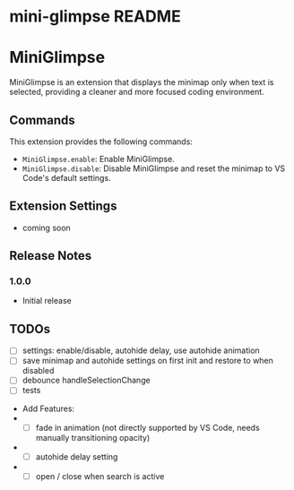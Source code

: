 # mini-glimpse README
# MiniGlimpse

MiniGlimpse is an extension that displays the minimap only when text is selected, providing a cleaner and more focused coding environment.


## Commands

This extension provides the following commands:

* `MiniGlimpse.enable`: Enable MiniGlimpse.
* `MiniGlimpse.disable`: Disable MiniGlimpse and reset the minimap to VS Code's default settings.


## Extension Settings

* coming soon


## Release Notes

### 1.0.0
* Initial release


## TODOs

* [ ] settings: enable/disable, autohide delay, use autohide animation
* [ ] save minimap and autohide settings on first init and restore to when disabled
* [ ] debounce handleSelectionChange
* [ ] tests
* Add Features:
* * [ ] fade in animation (not directly supported by VS Code, needs manually transitioning opacity)
* * [ ] autohide delay setting
* * [ ] open / close when search is active